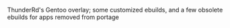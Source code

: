 
ThunderRd's Gentoo overlay; some customized ebuilds, and a few obsolete ebuilds for apps removed from portage
